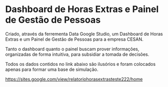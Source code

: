 # Dashboard de Horas Extras e Painel de Gestão de Pessoas

Criado, através da ferrementa Data Google Studio, um Dashboard de Horas Extras e um Painel de Gestão de Pessoas para a empresa CESAN.

Tanto o dashboard quanto o painel buscam prover informações, organizadas de forma intuitiva, para subsidiar a tomada de decisões.

Todos os dados contidos no link abaixo são ilusórios e foram colocados apenas para formar uma base de simulação.


https://sites.google.com/view/relatoriohorasextrasteste222/home
